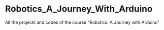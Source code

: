 # Robotics_A_Journey_With_Arduino
All the projects and codes of the course "Robotics: A Journey with Arduino"
